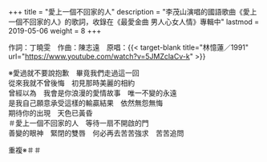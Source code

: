 +++
title = "愛上一個不回家的人"
description = "李茂山演唱的國語歌曲《愛上一個不回家的人》的歌詞，收錄在《最愛金曲 男人心女人情》專輯中"
lastmod = 2019-05-06
weight = 8
+++

作詞：丁曉雯　作曲：陳志遠　原唱：{{< target-blank title="林憶蓮／1991" url="https://www.youtube.com/watch?v=5JMZclaCv-k" >}}

※愛過就不要說抱歉　畢竟我們走過這一回  
從來我就不曾後悔　初見那時美麗的相約  
曾經以為　我會是你浪漫的愛情故事　唯一不變的永遠  
是我自己願意承受這樣的輸贏結果　依然無怨無悔  
期待你的出現　天色已黃昏  
＃愛上一個不回家的人　等待一扇不開啟的門  
善變的眼神　緊閉的雙唇　何必再去苦苦強求　苦苦追問  

重複※＃＃

